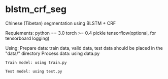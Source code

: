 # blstm_crf_seg
Chinese (Tibetan) segmentation using BLSTM + CRF

Requiements:
    python == 3.0
    torch >= 0.4
    pickle
    tensorflow(optional, for tensorboard logging)

Using:
    Prepare data: train data, valid data, test data should be placed in the "data/" directory
    Process data: using data.py
    
    Train model: using train.py

    Test model: using test.py
